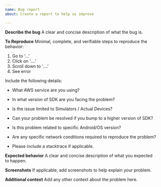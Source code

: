 ```yaml
---
name: Bug report
about: Create a report to help us improve

---
```


**Describe the bug**
A clear and concise description of what the bug is.

**To Reproduce**
Minimal, complete, and verifiable steps to reproduce the behavior:
1. Go to '...'
2. Click on '....'
3. Scroll down to '....'
4. See error

Include the following details:

* What AWS service are you using?

* In what version of SDK are you facing the problem?

* Is the issue limited to Simulators / Actual Devices?

* Can your problem be resolved if you bump to a higher version of SDK?

* Is this problem related to specific Android/OS version?

* Are any specific network conditions required to reproduce the problem?

* Please include a stacktrace if applicable.

**Expected behavior**
A clear and concise description of what you expected to happen.

**Screenshots**
If applicable, add screenshots to help explain your problem.

**Additional context**
Add any other context about the problem here.
